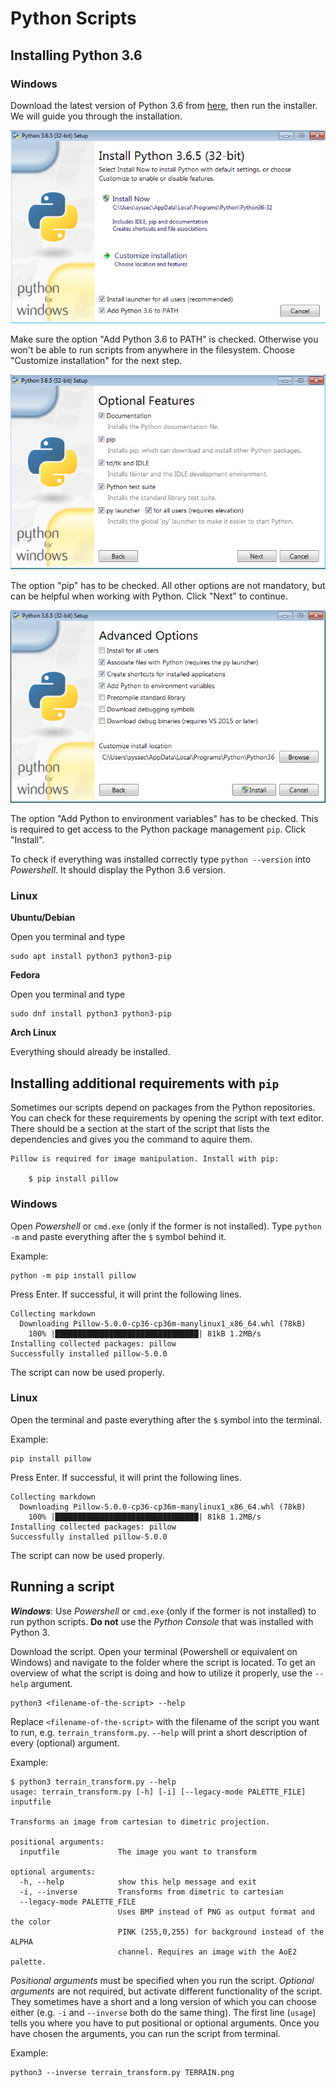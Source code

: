 # Python Scripts

## Installing Python 3.6

### Windows

Download the latest version of Python 3.6 from [here](https://www.python.org/downloads/), then run the installer. We will guide you through the installation.

![pic1](images/python36_windows_1.png)

Make sure the option "Add Python 3.6 to PATH" is checked. Otherwise you won't be able to run scripts from anywhere in the filesystem. Choose "Customize installation" for the next step.

![pic2](images/python36_windows_2.png)

The option "pip" has to be checked. All other options are not mandatory, but can be helpful when working with Python. Click "Next" to continue.

![pic3](images/python36_windows_3.png)

The option "Add Python to environment variables" has to be checked. This is required to get access to the Python package management `pip`. Click "Install".

To check if everything was installed correctly type `python --version` into *Powershell*. It should display the Python 3.6 version.

### Linux

**Ubuntu/Debian**

Open you terminal and type

```
sudo apt install python3 python3-pip
```

**Fedora**

Open you terminal and type

```
sudo dnf install python3 python3-pip
```

**Arch Linux**

Everything should already be installed.

## Installing additional requirements with `pip`

Sometimes our scripts depend on packages from the Python repositories. You can check for these requirements by opening the script with text editor. There should be a section at the start of the script that lists the dependencies and gives you the command to aquire them.

```
Pillow is required for image manipulation. Install with pip:

    $ pip install pillow
```

### Windows

Open *Powershell* or `cmd.exe` (only if the former is not installed). Type `python -m` and paste everything after the `$` symbol behind it.

Example:

```
python -m pip install pillow
```

Press Enter. If successful, it will print the following lines.

```
Collecting markdown
  Downloading Pillow-5.0.0-cp36-cp36m-manylinux1_x86_64.whl (78kB)
    100% |████████████████████████████████| 81kB 1.2MB/s
Installing collected packages: pillow
Successfully installed pillow-5.0.0
```

The script can now be used properly.

### Linux

Open the terminal and paste everything after the `$` symbol into the terminal.

Example:

```
pip install pillow
```

Press Enter. If successful, it will print the following lines.

```
Collecting markdown
  Downloading Pillow-5.0.0-cp36-cp36m-manylinux1_x86_64.whl (78kB)
    100% |████████████████████████████████| 81kB 1.2MB/s
Installing collected packages: pillow
Successfully installed pillow-5.0.0
```

The script can now be used properly.

## Running a script

***Windows***: Use *Powershell* or `cmd.exe` (only if the former is not installed) to run python scripts. **Do not** use the *Python Console* that was installed with Python 3. 

Download the script. Open your terminal (Powershell or equivalent on Windows) and navigate to the folder where the script is located. To get an overview of what the script is doing and how to utilize it properly, use the `--help` argument.

```
python3 <filename-of-the-script> --help
```

Replace `<filename-of-the-script>` with the filename of the script you want to run, e.g. `terrain_transform.py`. `--help` will print a short description of every (optional) argument.

Example:

```
$ python3 terrain_transform.py --help
usage: terrain_transform.py [-h] [-i] [--legacy-mode PALETTE_FILE] inputfile

Transforms an image from cartesian to dimetric projection.

positional arguments:
  inputfile             The image you want to transform

optional arguments:
  -h, --help            show this help message and exit
  -i, --inverse         Transforms from dimetric to cartesian
  --legacy-mode PALETTE_FILE
                        Uses BMP instead of PNG as output format and the color
                        PINK (255,0,255) for background instead of the ALPHA
                        channel. Requires an image with the AoE2 palette.
```

*Positional arguments* must be specified when you run the script. *Optional arguments* are not required, but activate different functionality of the script. They sometimes have a short and a long version of which you can choose either (e.g. `-i` and `--inverse` both do the same thing). The first line (`usage`) tells you where you have to put positional or optional arguments. Once you have chosen the arguments, you can run the script from terminal.

Example:

```
python3 --inverse terrain_transform.py TERRAIN.png
```
